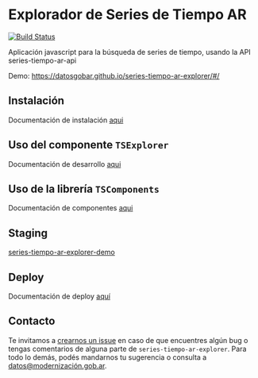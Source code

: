 # Explorador de Series de Tiempo AR

[![Build Status](https://travis-ci.org/datosgobar/series-tiempo-ar-explorer.svg?branch=master)](https://travis-ci.org/datosgobar/series-tiempo-ar-explorer)

Aplicación javascript para la búsqueda de series de tiempo, usando la API series-tiempo-ar-api

Demo: https://datosgobar.github.io/series-tiempo-ar-explorer/#/

## Instalación
Documentación de instalación [aqui](development/install.md)

## Uso del componente `TSExplorer`
Documentación de desarrollo [aqui](development/readme_dev.md)

## Uso de la librería `TSComponents`
Documentación de componentes [aqui](development/readme_components.md)

## Staging

[series-tiempo-ar-explorer-demo](https://github.com/datosgobar/series-tiempo-ar-explorer-demo)

## Deploy
Documentación de deploy [aquí](development/deploy.md)

## Contacto
Te invitamos a [crearnos un issue](https://github.com/datosgobar/series-tiempo-ar-explorer/issues/new?title=Encontre-un-bug-en-api-gateway)
en caso de que encuentres algún bug o tengas comentarios de alguna parte de `series-tiempo-ar-explorer`. Para todo lo demás, podés mandarnos tu sugerencia o consulta a [datos@modernización.gob.ar](mailto:datos@modernización.gob.ar).
